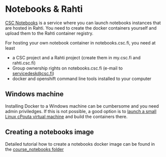 # Notebooks & Rahti

[CSC Notebooks](https://notebooks.csc.fi) is a service where you can launch notebooks instances that are hosted in Rahti. You need to create the docker containers yourself and upload them to the Rahti container registry.

For hosting your own notebook container in notebooks.csc.fi, you need at least

- a CSC project and a Rahti project (create them in my.csc.fi and rahti.csc.fi)
- Group ownership rights on notebooks.csc.fi (e-mail to servicedesk@csc.fi)
- docker and openshift command line tools installed to your computer 

## Windows machine

Installing Docker to a Windows machine can be cumbersome and you need admin priviledges. If this is not possible, a good option is to [launch a small Linux cPouta virtual machine](https://github.com/csc-training/geocomputing/tree/master/pouta/docker-applications) and build the containers there.

## Creating a notebooks image

Detailed tutorial how to create a notebooks docker image can be found in the [course_notebooks folder](course_notebooks/creating_csc_notebooks_image.md)

